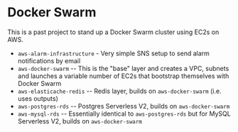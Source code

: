# Docker Swarm

This is a past project to stand up a Docker Swarm cluster using EC2s on AWS.

- `aws-alarm-infrastructure` - Very simple SNS setup to send alarm notifications by email
- `aws-docker-swarm` -- This is the "base" layer and creates a VPC, subnets and launches a variable number of EC2s that bootstrap themselves with Docker Swarm
- `aws-elasticache-redis` -- Redis layer, builds on `aws-docker-swarm` (i.e. uses outputs)
- `aws-postgres-rds` -- Postgres Serverless V2, builds on `aws-docker-swarm`
- `aws-mysql-rds` -- Essentially identical to `aws-postgres-rds` but for MySQL Serverless V2, builds on `aws-docker-swarm`
